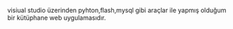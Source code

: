 visiual studio üzerinden pyhton,flash,mysql gibi araçlar ile yapmış olduğum bir kütüphane web uygulamasıdır.
